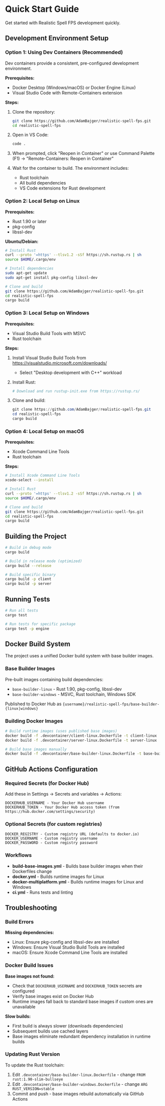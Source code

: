 # Quick Start Guide

Get started with Realistic Spell FPS development quickly.

## Development Environment Setup

### Option 1: Using Dev Containers (Recommended)

Dev containers provide a consistent, pre-configured development environment.

**Prerequisites:**
- Docker Desktop (Windows/macOS) or Docker Engine (Linux)
- Visual Studio Code with Remote-Containers extension

**Steps:**
1. Clone the repository:
   ```bash
   git clone https://github.com/AdamBajger/realistic-spell-fps.git
   cd realistic-spell-fps
   ```

2. Open in VS Code:
   ```bash
   code .
   ```

3. When prompted, click "Reopen in Container" or use Command Palette (F1) → "Remote-Containers: Reopen in Container"

4. Wait for the container to build. The environment includes:
   - Rust toolchain
   - All build dependencies
   - VS Code extensions for Rust development

### Option 2: Local Setup on Linux

**Prerequisites:**
- Rust 1.90 or later
- pkg-config
- libssl-dev

**Ubuntu/Debian:**
```bash
# Install Rust
curl --proto '=https' --tlsv1.2 -sSf https://sh.rustup.rs | sh
source $HOME/.cargo/env

# Install dependencies
sudo apt-get update
sudo apt-get install pkg-config libssl-dev

# Clone and build
git clone https://github.com/AdamBajger/realistic-spell-fps.git
cd realistic-spell-fps
cargo build
```

### Option 3: Local Setup on Windows

**Prerequisites:**
- Visual Studio Build Tools with MSVC
- Rust toolchain

**Steps:**
1. Install Visual Studio Build Tools from https://visualstudio.microsoft.com/downloads/
   - Select "Desktop development with C++" workload
   
2. Install Rust:
   ```powershell
   # Download and run rustup-init.exe from https://rustup.rs/
   ```

3. Clone and build:
   ```powershell
   git clone https://github.com/AdamBajger/realistic-spell-fps.git
   cd realistic-spell-fps
   cargo build
   ```

### Option 4: Local Setup on macOS

**Prerequisites:**
- Xcode Command Line Tools
- Rust toolchain

**Steps:**
```bash
# Install Xcode Command Line Tools
xcode-select --install

# Install Rust
curl --proto '=https' --tlsv1.2 -sSf https://sh.rustup.rs | sh
source $HOME/.cargo/env

# Clone and build
git clone https://github.com/AdamBajger/realistic-spell-fps.git
cd realistic-spell-fps
cargo build
```

## Building the Project

```bash
# Build in debug mode
cargo build

# Build in release mode (optimized)
cargo build --release

# Build specific binary
cargo build -p client
cargo build -p server
```

## Running Tests

```bash
# Run all tests
cargo test

# Run tests for specific package
cargo test -p engine
```

## Docker Build System

The project uses a unified Docker build system with base builder images.

### Base Builder Images

Pre-built images containing build dependencies:
- `base-builder-linux` - Rust 1.90, pkg-config, libssl-dev
- `base-builder-windows` - MSVC, Rust toolchain, Windows SDK

Published to Docker Hub as `{username}/realistic-spell-fps/base-builder-{linux|windows}`

### Building Docker Images

```bash
# Build runtime images (uses published base images)
docker build -f .devcontainer/client-linux.Dockerfile -t client-linux .
docker build -f .devcontainer/server-linux.Dockerfile -t server-linux .

# Build base images manually
docker build -f .devcontainer/base-builder-linux.Dockerfile -t base-builder-linux .
```

## GitHub Actions Configuration

### Required Secrets (for Docker Hub)

Add these in Settings → Secrets and variables → Actions:
```
DOCKERHUB_USERNAME - Your Docker Hub username
DOCKERHUB_TOKEN - Your Docker Hub access token (from https://hub.docker.com/settings/security)
```

### Optional Secrets (for custom registries)

```
DOCKER_REGISTRY - Custom registry URL (defaults to docker.io)
DOCKER_USERNAME - Custom registry username  
DOCKER_PASSWORD - Custom registry password
```

### Workflows

- **build-base-images.yml** - Builds base builder images when their Dockerfiles change
- **docker.yml** - Builds runtime images for Linux
- **docker-multiplatform.yml** - Builds runtime images for Linux and Windows
- **ci.yml** - Runs tests and linting

## Troubleshooting

### Build Errors

**Missing dependencies:**
- Linux: Ensure pkg-config and libssl-dev are installed
- Windows: Ensure Visual Studio Build Tools are installed
- macOS: Ensure Xcode Command Line Tools are installed

### Docker Build Issues

**Base images not found:**
- Check that `DOCKERHUB_USERNAME` and `DOCKERHUB_TOKEN` secrets are configured
- Verify base images exist on Docker Hub
- Runtime images fall back to standard base images if custom ones are unavailable

**Slow builds:**
- First build is always slower (downloads dependencies)
- Subsequent builds use cached layers
- Base images eliminate redundant dependency installation in runtime builds

### Updating Rust Version

To update the Rust toolchain:
1. Edit `.devcontainer/base-builder-linux.Dockerfile` - change `FROM rust:1.90-slim-bullseye`
2. Edit `.devcontainer/base-builder-windows.Dockerfile` - change `ARG RUST_VERSION=stable`
3. Commit and push - base images rebuild automatically via GitHub Actions
